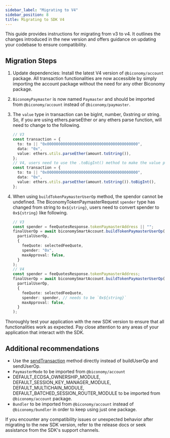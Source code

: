 ```yaml
---
sidebar_label: "Migrating to V4"
sidebar_position: 8
title: Migrating to SDK V4
---
```


This guide provides instructions for migrating from v3 to v4. It outlines the changes introduced in the new version and offers guidance on updating your codebase to ensure compatibility.

## Migration Steps

1. Update dependencies: Install the latest V4 version of `@biconomy/account` package. All transaction functionalities are now accessible by simply importing the account package without the need for any other Biconomy package.

2. `BiconomyPaymaster` is now named `Paymaster` and should be imported from `@biconomy/account` instead of `@biconomy/paymaster`.

3. The `value` type in transaction can be bigInt, number, 0xstring or string. So, if you are using ethers.parseEther or any ethers parse function, will need to change to the following.

   ```typescript
   // V3
   const transaction = {
     to: to || "0x0000000000000000000000000000000000000000",
     data: "0x",
     value: ethers.utils.parseEther(amount.toString()),
   };
   // V4, users need to use the .toBigInt() method to make the value param compatible
   const transaction = {
     to: to || "0x0000000000000000000000000000000000000000",
     data: "0x",
     value: ethers.utils.parseEther(amount.toString()).toBigInt(),
   };
   ```

4. When using `buildTokenPaymasterUserOp` method, the spendor cannot be undefined. The BiconomyTokenPaymasterRequest `spender` type has changed from string to `0x${string}`, users need to convert spender to `0x${string}` like following.

   ```typescript
   // V3
   const spender = feeQuotesResponse.tokenPaymasterAddress || "";
   finalUserOp = await biconomySmartAccount.buildTokenPaymasterUserOp(
     partialUserOp,
     {
       feeQuote: selectedFeeQuote,
       spender: "0x",
       maxApproval: false,
     }
   );
   // V4
   const spender = feeQuotesResponse.tokenPaymasterAddress;
   finalUserOp = await biconomySmartAccount.buildTokenPaymasterUserOp(
     partialUserOp,
     {
       feeQuote: selectedFeeQuote,
       spender: spender, // needs to be `0x${string}`
       maxApproval: false,
     }
   );
   ```

Thoroughly test your application with the new SDK version to ensure that all functionalities work as expected. Pay close attention to any areas of your application that interact with the SDK.

## Additional recommendations

- Use the [sendTransaction](/stack/account/methods#sendtransaction-) method directly instead of buildUserOp and sendUserOp.
- `PaymasterMode` to be imported from `@biconomy/account`
- DEFAULT_ECDSA_OWNERSHIP_MODULE, DEFAULT_SESSION_KEY_MANAGER_MODULE, DEFAULT_MULTICHAIN_MODULE, DEFAULT_BATCHED_SESSION_ROUTER_MODULE to be imported from `@biconomy/account` package.
- `Bundler` to be imported from `@biconomy/account` instead of `@biconomy/bundler` in order to keep using just one package.

If you encounter any compatibility issues or unexpected behavior after migrating to the new SDK version, refer to the release docs or seek assistance from the SDK's support channels.
